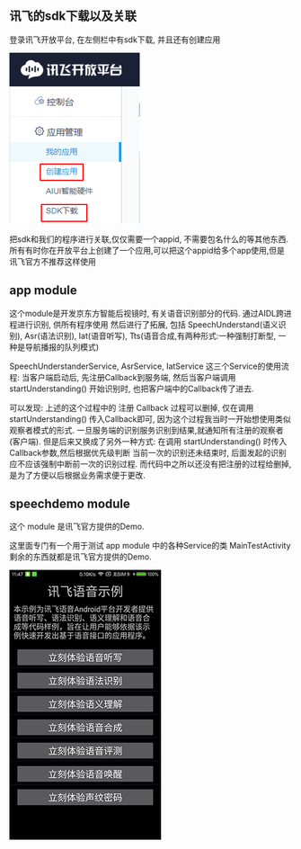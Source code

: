 
## 讯飞的sdk下载以及关联
登录讯飞开放平台, 在左侧栏中有sdk下载, 并且还有创建应用

![](ScreenShots/xfyun_open_platform.png)

把sdk和我们的程序进行关联,仅仅需要一个appid, 不需要包名什么的等其他东西. 所有有时你在开放平台上创建了一个应用,可以把这个appid给多个app使用,但是讯飞官方不推荐这样使用


## app module
这个module是开发京东方智能后视镜时, 有关语音识别部分的代码. 通过AIDL跨进程进行识别, 供所有程序使用
然后进行了拓展, 包括 SpeechUnderstand(语义识别), Asr(语法识别), Iat(语音听写), Tts(语音合成,有两种形式:一种强制打断型, 一种是导航播报的队列模式)

SpeechUnderstanderService, AsrService, IatService 这三个Service的使用流程: 当客户端启动后, 先注册Callback到服务端, 然后当客户端调用startUnderstanding() 开始识别时, 也把客户端中的Callback传了进去.

可以发现: 上述的这个过程中的 注册 Callback 过程可以删掉, 仅在调用 startUnderstanding() 传入Callback即可, 因为这个过程我当时一开始想使用类似观察者模式的形式. 一旦服务端的识别服务识别到结果,就通知所有注册的观察者(客户端).
但是后来又换成了另外一种方式: 在调用 startUnderstanding() 时传入Callback参数,然后根据优先级判断 当前一次的识别还未结束时, 后面发起的识别应不应该强制中断前一次的识别过程.
而代码中之所以还没有把注册的过程给删掉, 是为了方便以后根据业务需求便于更改.


## speechdemo module
这个 module 是讯飞官方提供的Demo.

这里面专门有一个用于测试 app module 中的各种Service的类 MainTestActivity
剩余的东西就都是讯飞官方提供的Demo.

![](ScreenShots/speech_demo.png)